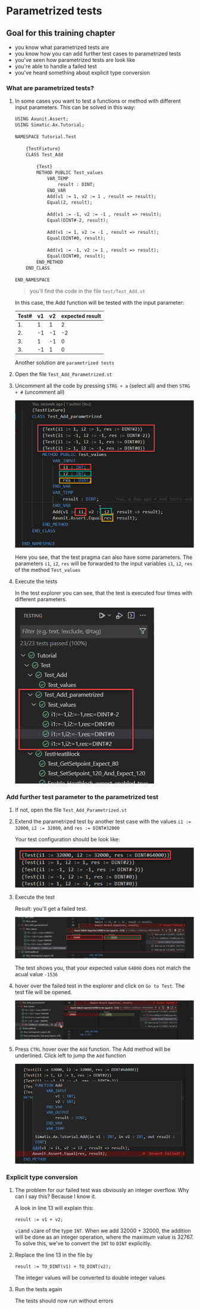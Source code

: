 # Parametrized tests

## Goal for this training chapter

- you know what parametrized tests are
- you know how you can add further test cases to parametrized tests
- you've seen how parametrized tests are look like
- you're able to handle a failed test
- you've heard something about explicit type conversion

### What are parametrized tests?

1. In some cases you want to test a functions or method with different input parameters. This can be solved in this way:

    ```iec-st
    USING Axunit.Assert;
    USING Simatic.Ax.Tutorial;

    NAMESPACE Tutorial.Test

        {TestFixture}
        CLASS Test_Add

            {Test}
            METHOD PUBLIC Test_values
                VAR_TEMP
                    result : DINT;
                END_VAR
                Add(v1 := 1, v2 := 1 , result => result);
                Equal(2, result);                   

                Add(v1 := -1, v2 := -1 , result => result);
                Equal(DINT#-2, result);            

                Add(v1 := 1, v2 := -1 , result => result);
                Equal(DINT#0, result);            

                Add(v1 := -1, v2 := 1 , result => result);
                Equal(DINT#0, result);            
            END_METHOD
        END_CLASS    

    END_NAMESPACE
    ```

    > you'll find the code in the file `test/Test_Add.st`

    In this case, the Add function will be tested with the input parameter:

    |Test#|v1|v2| expected result
    |-|-|-|-|
    |1.|1|1|2|
    |2.|-1|-1|-2|
    |3.|1|-1|0|
    |3.|-1|1|0|

    Another solution are `parametrized tests`

1. Open the file `Test_Add_Parametrized.st`

1. Uncomment all the code by pressing `STRG + a` (select all) and then `STRG + #` (uncomment all)

    ![login](./images/ptest.png)

    Here you see, that the test pragma can also have some parameters. The parameters `i1`, `i2`, `res`  will be forwarded to the input variables `i1`, `i2`, `res` of the method `Test_values`

1. Execute the tests

    In the test explorer you can see, that the test is executed four times with different parameters.

    ![login](./images/partest.png)

### Add further test parameter to the parametrized test

1. If not, open the file `Test_Add_Parametrized.st`

1. Extend the parametrized test by another test case with the values `i1 := 32000`, `i2 := 32000`, and `res := DINT#32000`

    Your test configuration should be look like:

    ![login](./images/exttest.png)

1. Execute the test

    Result: you'll get a failed test.

    ![login](./images/ftest.png)

    The test shows you, that your expected value `64000` does not match the acual value `-1536`

1. hover over the failed test in the explorer and click on `Go to Test`. The test file will be opened.

   ![login](./images/failedtest.png)

1. Press `CTRL` hover over the `Add` function. The Add method will be underlined. Click left to jump the `Add` function

    ![login](./images/jumptoadd.png)

### Explicit type conversion

1. The problem for our failed test was obviously an integer overflow. Why can I say this? Because I know it.

    A look in line 13 will explain this:

    ```iec-st
    result := v1 + v2;
    ```

    `v1`and `v2`are of the type `INT`. When we add 32000 + 32000, the addition will be done as an integer operation, where the maximum value is 32767.
    To solve this, we've to convert the `INT` to `DINT` explicitly.

1. Replace the line 13 in the file by

    ```iec-st
    result := TO_DINT(v1) + TO_DINT(v2);
    ```

    The integer values will be converted to double integer values

1. Run the tests again

    The tests should now run without errors



